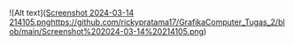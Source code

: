 ![Alt text]([Screenshot 2024-03-14 214105.png](https://github.com/rickypratama17/GrafikaComputer_Tugas_2/blob/main/Screenshot%202024-03-14%20214105.png)https://github.com/rickypratama17/GrafikaComputer_Tugas_2/blob/main/Screenshot%202024-03-14%20214105.png)
